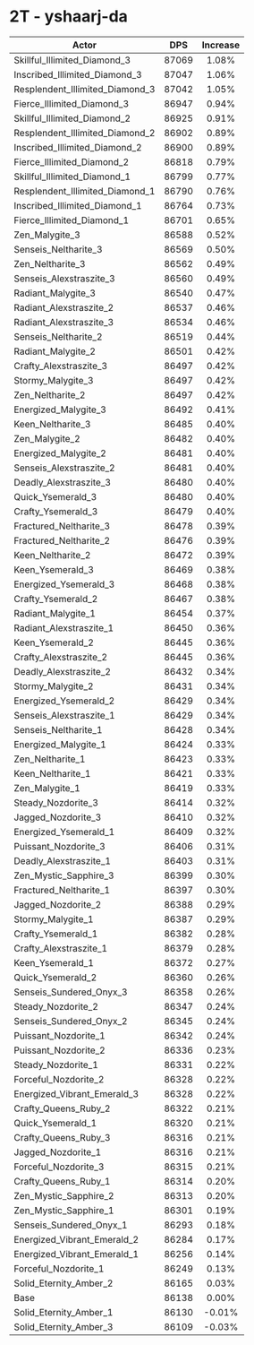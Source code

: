 # 2T - yshaarj-da
| Actor | DPS | Increase |
|---|:---:|:---:|
|Skillful_Illimited_Diamond_3|87069|1.08%|
|Inscribed_Illimited_Diamond_3|87047|1.06%|
|Resplendent_Illimited_Diamond_3|87042|1.05%|
|Fierce_Illimited_Diamond_3|86947|0.94%|
|Skillful_Illimited_Diamond_2|86925|0.91%|
|Resplendent_Illimited_Diamond_2|86902|0.89%|
|Inscribed_Illimited_Diamond_2|86900|0.89%|
|Fierce_Illimited_Diamond_2|86818|0.79%|
|Skillful_Illimited_Diamond_1|86799|0.77%|
|Resplendent_Illimited_Diamond_1|86790|0.76%|
|Inscribed_Illimited_Diamond_1|86764|0.73%|
|Fierce_Illimited_Diamond_1|86701|0.65%|
|Zen_Malygite_3|86588|0.52%|
|Senseis_Neltharite_3|86569|0.50%|
|Zen_Neltharite_3|86562|0.49%|
|Senseis_Alexstraszite_3|86560|0.49%|
|Radiant_Malygite_3|86540|0.47%|
|Radiant_Alexstraszite_2|86537|0.46%|
|Radiant_Alexstraszite_3|86534|0.46%|
|Senseis_Neltharite_2|86519|0.44%|
|Radiant_Malygite_2|86501|0.42%|
|Crafty_Alexstraszite_3|86497|0.42%|
|Stormy_Malygite_3|86497|0.42%|
|Zen_Neltharite_2|86497|0.42%|
|Energized_Malygite_3|86492|0.41%|
|Keen_Neltharite_3|86485|0.40%|
|Zen_Malygite_2|86482|0.40%|
|Energized_Malygite_2|86481|0.40%|
|Senseis_Alexstraszite_2|86481|0.40%|
|Deadly_Alexstraszite_3|86480|0.40%|
|Quick_Ysemerald_3|86480|0.40%|
|Crafty_Ysemerald_3|86479|0.40%|
|Fractured_Neltharite_3|86478|0.39%|
|Fractured_Neltharite_2|86476|0.39%|
|Keen_Neltharite_2|86472|0.39%|
|Keen_Ysemerald_3|86469|0.38%|
|Energized_Ysemerald_3|86468|0.38%|
|Crafty_Ysemerald_2|86467|0.38%|
|Radiant_Malygite_1|86454|0.37%|
|Radiant_Alexstraszite_1|86450|0.36%|
|Keen_Ysemerald_2|86445|0.36%|
|Crafty_Alexstraszite_2|86445|0.36%|
|Deadly_Alexstraszite_2|86432|0.34%|
|Stormy_Malygite_2|86431|0.34%|
|Energized_Ysemerald_2|86429|0.34%|
|Senseis_Alexstraszite_1|86429|0.34%|
|Senseis_Neltharite_1|86428|0.34%|
|Energized_Malygite_1|86424|0.33%|
|Zen_Neltharite_1|86423|0.33%|
|Keen_Neltharite_1|86421|0.33%|
|Zen_Malygite_1|86419|0.33%|
|Steady_Nozdorite_3|86414|0.32%|
|Jagged_Nozdorite_3|86410|0.32%|
|Energized_Ysemerald_1|86409|0.32%|
|Puissant_Nozdorite_3|86406|0.31%|
|Deadly_Alexstraszite_1|86403|0.31%|
|Zen_Mystic_Sapphire_3|86399|0.30%|
|Fractured_Neltharite_1|86397|0.30%|
|Jagged_Nozdorite_2|86388|0.29%|
|Stormy_Malygite_1|86387|0.29%|
|Crafty_Ysemerald_1|86382|0.28%|
|Crafty_Alexstraszite_1|86379|0.28%|
|Keen_Ysemerald_1|86372|0.27%|
|Quick_Ysemerald_2|86360|0.26%|
|Senseis_Sundered_Onyx_3|86358|0.26%|
|Steady_Nozdorite_2|86347|0.24%|
|Senseis_Sundered_Onyx_2|86345|0.24%|
|Puissant_Nozdorite_1|86342|0.24%|
|Puissant_Nozdorite_2|86336|0.23%|
|Steady_Nozdorite_1|86331|0.22%|
|Forceful_Nozdorite_2|86328|0.22%|
|Energized_Vibrant_Emerald_3|86328|0.22%|
|Crafty_Queens_Ruby_2|86322|0.21%|
|Quick_Ysemerald_1|86320|0.21%|
|Crafty_Queens_Ruby_3|86316|0.21%|
|Jagged_Nozdorite_1|86316|0.21%|
|Forceful_Nozdorite_3|86315|0.21%|
|Crafty_Queens_Ruby_1|86314|0.20%|
|Zen_Mystic_Sapphire_2|86313|0.20%|
|Zen_Mystic_Sapphire_1|86301|0.19%|
|Senseis_Sundered_Onyx_1|86293|0.18%|
|Energized_Vibrant_Emerald_2|86284|0.17%|
|Energized_Vibrant_Emerald_1|86256|0.14%|
|Forceful_Nozdorite_1|86249|0.13%|
|Solid_Eternity_Amber_2|86165|0.03%|
|Base|86138|0.00%|
|Solid_Eternity_Amber_1|86130|-0.01%|
|Solid_Eternity_Amber_3|86109|-0.03%|

